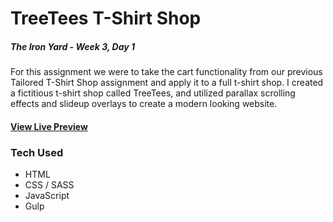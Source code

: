 # TreeTees T-Shirt Shop

##### The Iron Yard - Week 3, Day 1

For this assignment we were to take the cart functionality from our previous Tailored T-Shirt Shop assignment and apply it to a full t-shirt shop. I created a fictitious t-shirt shop called TreeTees, and utilized parallax scrolling effects and slideup overlays to create a modern looking website.

#### [View Live Preview]()

### Tech Used

- HTML
- CSS / SASS
- JavaScript
- Gulp

